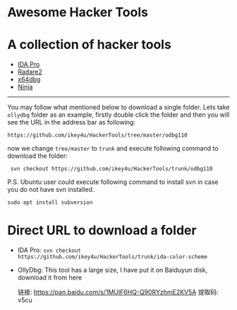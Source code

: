 # Awesome Hacker Tools


# A collection of hacker tools

- [IDA Pro](https://www.hex-rays.com/products/ida/)
- [Radare2](https://rada.re/r/)
- [x64dbg](https://x64dbg.com/)
- [Ninja](https://binary.ninja/)

---

You may follow what mentioned below to download a single folder. Lets take `ollydbg` folder
as an example, firstly double click the folder and then you will see the URL in the address
bar as following:

    https://github.com/ikey4u/HackerTools/tree/master/odbg110

now we change `tree/master` to `trunk` and execute following command to download the folder:

     svn checkout https://github.com/ikey4u/HackerTools/trunk/odbg110

P.S. Ubuntu user could execute following command to install svn in case you do not have svn installed.

    sudo apt install subversion

# Direct URL to download a folder

- IDA Pro: `svn checkout https://github.com/ikey4u/HackerTools/trunk/ida-color-scheme`

- OllyDbg:  This tool has a large size, I have put it on Baiduyun disk, download it from here

    链接: https://pan.baidu.com/s/1MUlF6HQ-Q90RYzhmE2KV5A 提取码: v5cu
